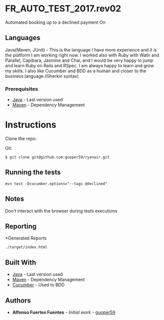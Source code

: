 # FR_AUTO_TEST_2017.rev02

Automated booking up to a declined payment On

## Languages

Java(Maven, JUnit) - This is the language I have more experience and it is the platform I am working right now.
I worked also with Ruby with Watir and Parallel, Capibara,
Jasmine and Chai, and I would be very happy to jump and learn Ruby on Rails and RSpec.
I am always happy to learn and grow my skills.
I also like Cucumber and BDD as a human and closer to the business language.(Gherkin syntax)

### Prerequisites

* [Java](http://www.oracle.com/technetwork/java/javase/downloads/jre8-downloads-2133155.html) - Last version used
* [Maven](https://maven.apache.org/) - Dependency Management

# Instructions

Clone the repo:

Git:
```
$ git clone git@github.com:guoper59/ryanair.git
```

## Running the tests

    mvn test -Dcucumber.options="--tags @declined"

## Notes

Don't interact with the browser during tests executions


## Reporting

*Generated Reports

    ./target/index.html


## Built With

* [Java](http://www.oracle.com/technetwork/java/javase/downloads/jre8-downloads-2133155.html) - Last version used
* [Maven](https://maven.apache.org/) - Dependency Management
* [Cucumber](https://github.com/cucumber/cucumber-jvm) - Used to BDD

## Authors

* **Alfonso Fuertes Fuentes** - *Initial work* - [guoper59](https://github.com/guoper59)


